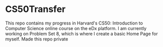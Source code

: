 # CS50Transfer

This repo contains my progress in Harvard's CS50: Introduction to Computer Science online course on the eDx platform.
I am currently working on Problem Set 8, which is where I create a basic Home Page for myself.
Made this repo private
